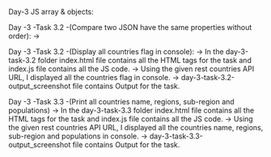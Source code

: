 Day-3 JS array & objects:

Day -3 -Task 3.2 -(Compare two JSON have the same properties without order):
  ->

Day -3 -Task 3.2 -(Display all countries flag in console):
  -> In the day-3-task-3.2 folder index.html file contains all the HTML tags for the task and index.js file contains all the JS code.
  -> Using the given rest countries API URL, I displayed all the countries flag in console.
  -> day-3-task-3.2-output_screenshot file contains Output for the task.

Day -3 -Task 3.3 -(Print all countries name, regions, sub-region and populations)
  -> In the day-3-task-3.3 folder index.html file contains all the HTML tags for the task and index.js file contains all the JS code.
  -> Using the given rest countries API URL, I displayed all the countries name, regions, sub-region and populations in console.
  -> day-3-task-3.3-output_screenshot file contains Output for the task.
